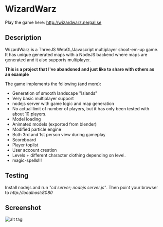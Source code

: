 # WizardWarz
Play the game here: http://wizardwarz.nergal.se 

## Description
WizardWarz is a ThreeJS WebGL/Javascript multiplayer shoot-em-up game. It has unique generated maps with a NodeJS backend where maps are generated and it also supports multiplayer.

**This is a project that I've abandoned and just like to share with others as an example**

The game implements the following (and more):
- Generation of smooth landscape "Islands"
- Very basic multiplayer support
- nodejs server with game logic and map generation
- No actual limit of number of players, but it has only been tested with about 10 players.
- Model loading
- Animated models (exported from blender)
- Modified particle engine
- Both 3rd and 1st person view during gameplay
- Scoreboard
- Player toplist
- User account creation
- Levels + different character clothing depending on level.
- magic-spells!!!

## Testing

Install nodejs and run *"cd server; nodejs server.js"*. Then point your browser to *http://localhost:8080*

## Screenshot
![alt tag](https://raw.github.com/lallassu/wizardwarz/master/promo.png)

